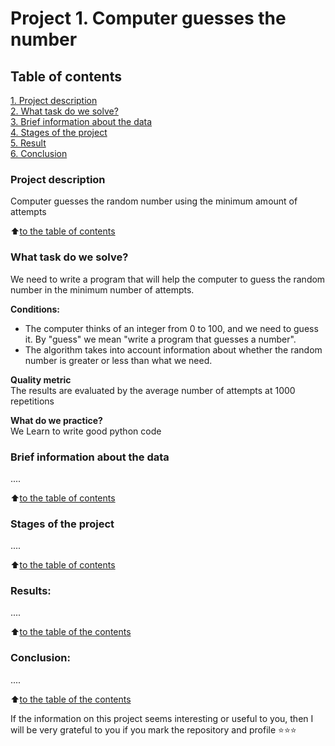 # Project 1. Computer guesses the number 

## Table of contents  
[1. Project description](.README.md#Project-description)  
[2. What task do we solve?](.README.md#What-task-do-we-solve)  
[3. Brief information about the data](.README.md#Brief-information-about-the-data)  
[4. Stages of the project](.README.md#Stages-of-the-project)  
[5. Result](.README.md#Result)    
[6. Conclusion](.README.md#Conclusion) 

### Project description    
Computer guesses the random number using the minimum amount of attempts

:arrow_up:[to the table of contents](_)


### What task do we solve?   
We need to write a program that will help the computer to guess the random number in the minimum number of attempts.

**Conditions:**  
- The computer thinks of an integer from 0 to 100, and we need to guess it. By "guess" we mean "write a program that guesses a number".
- The algorithm takes into account information about whether the random number is greater or less than what we need.

**Quality metric**     
The results are evaluated by the average number of attempts at 1000 repetitions

**What do we practice?**     
We Learn to write good python code


### Brief information about the data
....
  
:arrow_up:[to the table of contents](.README.md#Table-of-contents)


### Stages of the project  
....

:arrow_up:[to the table of contents](.README.md#Table-of-contents)


### Results:  
....

:arrow_up:[to the table of the contents](.README.md#Table-of-contents)


### Conclusion:  
....

:arrow_up:[to the table of the contents](.README.md#Table-of-contents)


If the information on this project seems interesting or useful to you, then I will be very grateful to you if you mark the repository and profile ⭐️⭐️⭐️